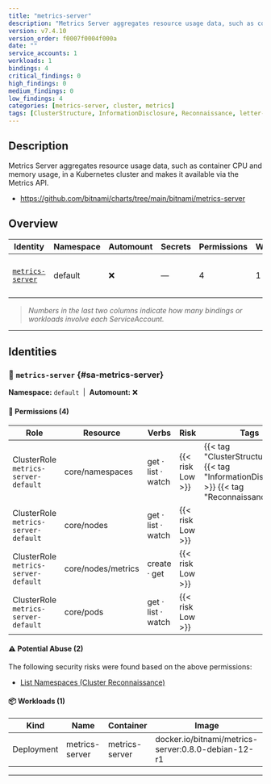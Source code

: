 ```yaml
---
title: "metrics-server"
description: "Metrics Server aggregates resource usage data, such as container CPU and memory usage, in a Kubernetes cluster and makes it available via the Metrics API."
version: v7.4.10
version_order: f0007f0004f000a
date: ""
service_accounts: 1
workloads: 1
bindings: 4
critical_findings: 0
high_findings: 0
medium_findings: 0
low_findings: 4
categories: [metrics-server, cluster, metrics]
tags: [ClusterStructure, InformationDisclosure, Reconnaissance, letter-M]
---
```


## Description

Metrics Server aggregates resource usage data, such as container CPU and memory usage, in a Kubernetes cluster and makes it available via the Metrics API.

- https://github.com/bitnami/charts/tree/main/bitnami/metrics-server

## Overview

| Identity                               | Namespace | Automount | Secrets | Permissions | Workloads | Risk               |
| -------------------------------------- | --------- | --------- | ------- | ----------- | --------- | ------------------ |
| [`metrics-server`](#sa-metrics-server) | default   | ❌        | —       | 4           | 1         | {{< risk "Low" >}} |

> _Numbers in the last two columns indicate how many bindings or workloads involve each ServiceAccount._

---

## Identities

### 🤖 `metrics-server` {#sa-metrics-server}

**Namespace:** `default`  |  **Automount:** ❌

#### 🔑 Permissions (4)

| Role                                 | Resource           | Verbs              | Risk             | Tags                                                                                            |
| ------------------------------------ | ------------------ | ------------------ | ---------------- | ----------------------------------------------------------------------------------------------- |
| ClusterRole `metrics-server-default` | core/namespaces    | get · list · watch | {{< risk Low >}} | {{< tag "ClusterStructure" >}} {{< tag "InformationDisclosure" >}} {{< tag "Reconnaissance" >}} |
| ClusterRole `metrics-server-default` | core/nodes         | get · list · watch | {{< risk Low >}} |                                                                                                 |
| ClusterRole `metrics-server-default` | core/nodes/metrics | create · get       | {{< risk Low >}} |                                                                                                 |
| ClusterRole `metrics-server-default` | core/pods          | get · list · watch | {{< risk Low >}} |                                                                                                 |

#### ⚠️ Potential Abuse (2)

The following security risks were found based on the above permissions:

- [List Namespaces (Cluster Reconnaissance)](/rules/1082)

#### 📦 Workloads (1)

| Kind       | Name           | Container      | Image                                               |
| ---------- | -------------- | -------------- | --------------------------------------------------- |
| Deployment | metrics-server | metrics-server | docker.io/bitnami/metrics-server:0.8.0-debian-12-r1 |

---
